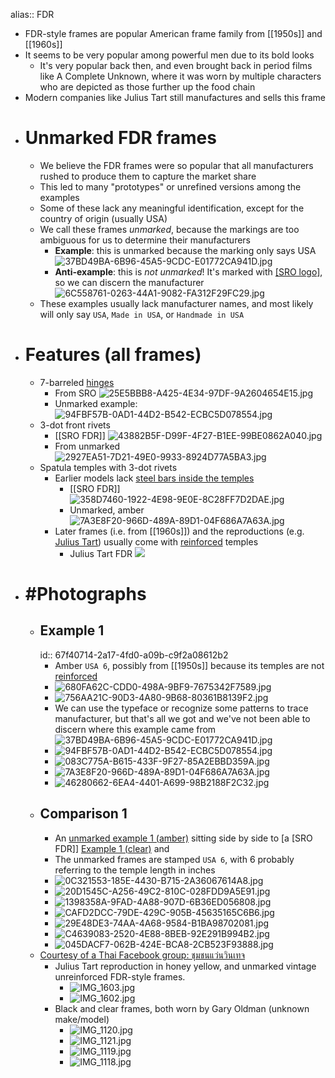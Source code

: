 alias:: FDR

- FDR-style frames are popular American frame family from [[1950s]] and [[1960s]]
- It seems to be very popular among powerful men due to its bold looks
	- It's very popular back then, and even brought back in period films like A Complete Unknown, where it was worn by multiple characters who are depicted as those further up the food chain
- Modern companies like Julius Tart still manufactures and sells this frame
- # Unmarked FDR frames
	- We believe the FDR frames were so popular that all manufacturers rushed to produce them to capture the market share
	- This led to many "prototypes" or unrefined versions among the examples
	- Some of these lack any meaningful identification, except for the country of origin (usually USA)
	- We call these frames *unmarked*, because the markings are too ambiguous for us to determine their manufacturers
		- **Example**: this is unmarked because the marking only says USA
		  ![37BD49BA-6B96-45A5-9CDC-E01772CA941D.jpg](../assets/37BD49BA-6B96-45A5-9CDC-E01772CA941D_1744046302144_0.jpg)
		- **Anti-example**: this is *not unmarked*! It's marked with [[SRO logo]]([[SRO]]), so we can discern the manufacturer
		  ![6C558761-0263-44A1-9082-FA312F29FC29.jpg](../assets/6C558761-0263-44A1-9082-FA312F29FC29_1744046006243_0.jpg)
	- These examples usually lack manufacturer names, and most likely will only say `USA`, `Made in USA`, or `Handmade in USA`
- # Features (all frames)
	- 7-barreled [hinges]([[Hinge]])
		- From SRO
		  ![25E5BBB8-A425-4E34-97DF-9A2604654E15.jpg](../assets/25E5BBB8-A425-4E34-97DF-9A2604654E15_1744045376749_0.jpg)
		- Unmarked example:
		  ![94FBF57B-0AD1-44D2-B542-ECBC5D078554.jpg](../assets/94FBF57B-0AD1-44D2-B542-ECBC5D078554_1744046568966_0.jpg)
	- 3-dot front rivets
		- [[SRO FDR]]
		  ![43882B5F-D99F-4F27-B1EE-99BE0862A040.jpg](../assets/43882B5F-D99F-4F27-B1EE-99BE0862A040_1744045471049_0.jpg)
		- From unmarked
		  ![2927EA51-7D21-49E0-9933-8924D77A5BA3.jpg](../assets/2927EA51-7D21-49E0-9933-8924D77A5BA3_1744046598081_0.jpg)
	- Spatula temples with 3-dot rivets
		- Earlier models lack [steel bars inside the temples]([[Reinforcement]])
			- [[SRO FDR]]
			  ![358D7460-1922-4E98-9E0E-8C28FF7D2DAE.jpg](../assets/358D7460-1922-4E98-9E0E-8C28FF7D2DAE_1744045412852_0.jpg)
			- Unmarked, amber
			  ![7A3E8F20-966D-489A-89D1-04F686A7A63A.jpg](../assets/7A3E8F20-966D-489A-89D1-04F686A7A63A_1744046692344_0.jpg)
		- Later frames (i.e. from [[1960s]]) and the reproductions (e.g. [Julius Tart](https://www.juliustartoptical.com/fdr24.html)) usually come with [reinforced]([[Reinforcement]]) temples
			- Julius Tart FDR
			  ![](https://www.juliustartoptical.com/wp-content/uploads/2021/07/fdr_gc_cr_s-scaled.jpg)
- # #Photographs
	- ## Example 1
	  id:: 67f40714-2a17-4fd0-a09b-c9f2a08612b2
		- Amber `USA 6`, possibly from [[1950s]] because its temples are not [reinforced]([[Reinforcement]])
		- ![680FA62C-CDD0-498A-9BF9-7675342F7589.jpg](../assets/680FA62C-CDD0-498A-9BF9-7675342F7589_1744046352658_0.jpg)
		- ![756AA21C-90D3-4A80-9B68-80361B8139F2.jpg](../assets/756AA21C-90D3-4A80-9B68-80361B8139F2_1744046373745_0.jpg)
		- We can use the typeface or recognize some patterns to trace manufacturer, but that's all we got and we've not been able to discern where this example came from
		  ![37BD49BA-6B96-45A5-9CDC-E01772CA941D.jpg](../assets/37BD49BA-6B96-45A5-9CDC-E01772CA941D_1744046477370_0.jpg)
		- ![94FBF57B-0AD1-44D2-B542-ECBC5D078554.jpg](../assets/94FBF57B-0AD1-44D2-B542-ECBC5D078554_1744046416492_0.jpg)
		- ![083C775A-B615-433F-9F27-85A2EBBD359A.jpg](../assets/083C775A-B615-433F-9F27-85A2EBBD359A_1744046432038_0.jpg)
		- ![7A3E8F20-966D-489A-89D1-04F686A7A63A.jpg](../assets/7A3E8F20-966D-489A-89D1-04F686A7A63A_1744046502930_0.jpg)
		- ![46280662-6EA4-4401-A699-98B2188F2C32.jpg](../assets/46280662-6EA4-4401-A699-98B2188F2C32_1744046520295_0.jpg)
	- ## Comparison 1
		- An [unmarked example 1 (amber)](((67f40714-2a17-4fd0-a09b-c9f2a08612b2))) sitting side by side to [a [SRO FDR]] [Example 1 (clear)](((67f40166-14f6-41ca-a0d8-a0c32c11caad))) and
		- The unmarked frames are stamped `USA 6`, with 6 probably referring to the temple length in inches
		- ![0C321553-185E-4430-B715-2A36067614A8.jpg](../assets/0C321553-185E-4430-B715-2A36067614A8_1744047145305_0.jpg)
		- ![20D1545C-A256-49C2-810C-028FDD9A5E91.jpg](../assets/20D1545C-A256-49C2-810C-028FDD9A5E91_1744047192324_0.jpg)
		- ![1398358A-9FAD-4A88-907D-6B36ED056808.jpg](../assets/1398358A-9FAD-4A88-907D-6B36ED056808_1744047670127_0.jpg)
		- ![CAFD2DCC-79DE-429C-905B-45635165C6B6.jpg](../assets/CAFD2DCC-79DE-429C-905B-45635165C6B6_1744047457870_0.jpg)
		- ![29E48DE3-74AA-4A68-9584-B1BA98702081.jpg](../assets/29E48DE3-74AA-4A68-9584-B1BA98702081_1744047205062_0.jpg)
		- ![C4639083-2520-4E88-8BEB-92E291B994B2.jpg](../assets/C4639083-2520-4E88-8BEB-92E291B994B2_1744047622342_0.jpg)
		- ![045DACF7-062B-424E-BCA8-2CB523F93888.jpg](../assets/045DACF7-062B-424E-BCA8-2CB523F93888_1744047397567_0.jpg)
	- [Courtesy of a Thai Facebook group: ชุมชนแว่นวินเทจ](https://www.facebook.com/groups/1761255333918207)
		- Julius Tart reproduction in honey yellow, and unmarked vintage unreinforced FDR-style frames.
			- ![IMG_1603.jpg](../assets/IMG_1603_1743872462476_0.jpg)
			- ![IMG_1602.jpg](../assets/IMG_1602_1743872452601_0.jpg)
		- Black and clear frames, both worn by Gary Oldman (unknown make/model)
			- ![IMG_1120.jpg](../assets/IMG_1120_1743872326550_0.jpg)
			- ![IMG_1121.jpg](../assets/IMG_1121_1743872337875_0.jpg)
			- ![IMG_1119.jpg](../assets/IMG_1119_1743872320387_0.jpg)
			- ![IMG_1118.jpg](../assets/IMG_1118_1743872307629_0.jpg)